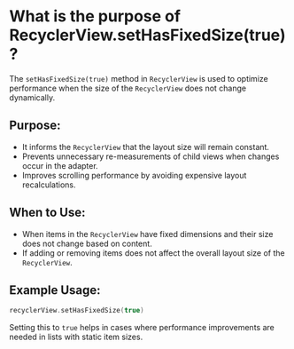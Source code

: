 # What is the purpose of RecyclerView.setHasFixedSize(true)?

The `setHasFixedSize(true)` method in `RecyclerView` is used to optimize performance when the size of the `RecyclerView` does not change dynamically.

## Purpose:
- It informs the `RecyclerView` that the layout size will remain constant.
- Prevents unnecessary re-measurements of child views when changes occur in the adapter.
- Improves scrolling performance by avoiding expensive layout recalculations.

## When to Use:
- When items in the `RecyclerView` have fixed dimensions and their size does not change based on content.
- If adding or removing items does not affect the overall layout size of the `RecyclerView`.

## Example Usage:
```kotlin
recyclerView.setHasFixedSize(true)
```

Setting this to `true` helps in cases where performance improvements are needed in lists with static item sizes.
